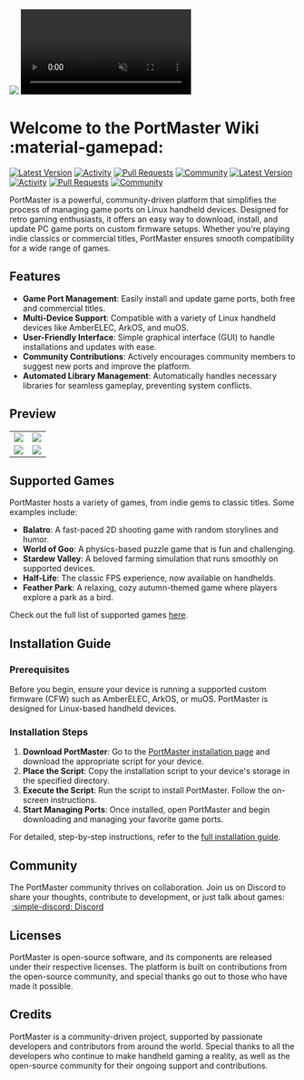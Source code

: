 <div class="preview-container">
  <img class="off-glb" src="_inc/images/video-frame.png"/>
  <video autoplay loop muted><source src="_inc/video/preview.mp4" type="video/mp4"></video>
</div>

# Welcome to the PortMaster Wiki :material-gamepad:

[![Latest Version](https://img.shields.io/github/release/PortMaster/games.svg?labelColor=111111&color=FF5555&label=Latest&style=flat#only-light)](https://github.com/PortMaster/games/releases/latest) [![Activity](https://img.shields.io/github/commit-activity/m/PortMaster/games?labelColor=111111&color=FF5555&label=Commits&style=flat#only-light)](https://github.com/PortMaster/games/commits) [![Pull Requests](https://img.shields.io/github/issues-pr-closed/PortMaster/games?labelColor=111111&color=FF5555&label=Pull&nbsp;Requests&style=flat#only-light)](https://github.com/PortMaster/games/pulls) [![Community](https://img.shields.io/discord/948029830325235753?labelColor=111111&color=FF5555&label=Community&style=flat#only-light)](https://discord.gg/seTxckZjJy)
[![Latest Version](https://img.shields.io/github/release/PortMaster/games.svg?labelColor=dddddd&color=FF5555&label=Latest&style=flat#only-dark)](https://github.com/PortMaster/games/releases/latest) [![Activity](https://img.shields.io/github/commit-activity/m/PortMaster/games?labelColor=dddddd&color=FF5555&label=Commits&style=flat#only-dark)](https://github.com/PortMaster/games/commits) [![Pull Requests](https://img.shields.io/github/issues-pr-closed/PortMaster/games?labelColor=dddddd&color=FF5555&label=Pull&nbsp;Requests&style=flat#only-dark)](https://github.com/PortMaster/games/pulls) [![Community](https://img.shields.io/discord/948029830325235753?labelColor=dddddd&color=FF5555&label=Community&style=flat#only-dark)](https://discord.gg/seTxckZjJy)

PortMaster is a powerful, community-driven platform that simplifies the process of managing game ports on Linux handheld devices. Designed for retro gaming enthusiasts, it offers an easy way to download, install, and update PC game ports on custom firmware setups. Whether you're playing indie classics or commercial titles, PortMaster ensures smooth compatibility for a wide range of games.

## Features

- **Game Port Management**: Easily install and update game ports, both free and commercial titles.
- **Multi-Device Support**: Compatible with a variety of Linux handheld devices like AmberELEC, ArkOS, and muOS.
- **User-Friendly Interface**: Simple graphical interface (GUI) to handle installations and updates with ease.
- **Community Contributions**: Actively encourages community members to suggest new ports and improve the platform.
- **Automated Library Management**: Automatically handles necessary libraries for seamless gameplay, preventing system conflicts.

## Preview

<table>
  <tr>
    <td><img src="assets/images/screenshots/system-view.png"/></td>
    <td><img src="assets/images/screenshots/game-installation.png"/></td>
  </tr>
  <tr>
    <td><img src="assets/images/screenshots/game-library.png"/></td>
    <td><img src="assets/images/screenshots/settings.png"/></td>
  </tr>
</table>

## Supported Games

PortMaster hosts a variety of games, from indie gems to classic titles. Some examples include:

- **Balatro**: A fast-paced 2D shooting game with random storylines and humor.
- **World of Goo**: A physics-based puzzle game that is fun and challenging.
- **Stardew Valley**: A beloved farming simulation that runs smoothly on supported devices.
- **Half-Life**: The classic FPS experience, now available on handhelds.
- **Feather Park**: A relaxing, cozy autumn-themed game where players explore a park as a bird.

Check out the full list of supported games [here](https://portmaster.games/games.html).

## Installation Guide

### Prerequisites

Before you begin, ensure your device is running a supported custom firmware (CFW) such as AmberELEC, ArkOS, or muOS. PortMaster is designed for Linux-based handheld devices.

### Installation Steps

1. **Download PortMaster**: Go to the [PortMaster installation page](https://portmaster.games/installation.html) and download the appropriate script for your device.
2. **Place the Script**: Copy the installation script to your device's storage in the specified directory.
3. **Execute the Script**: Run the script to install PortMaster. Follow the on-screen instructions.
4. **Start Managing Ports**: Once installed, open PortMaster and begin downloading and managing your favorite game ports.

For detailed, step-by-step instructions, refer to the [full installation guide](https://portmaster.games/installation.html).

## Community

The PortMaster community thrives on collaboration. Join us on Discord to share your thoughts, contribute to development, or just talk about games: &nbsp;[:simple-discord: Discord](https://discord.gg/seTxckZjJy)

## Licenses

PortMaster is open-source software, and its components are released under their respective licenses. The platform is built on contributions from the open-source community, and special thanks go out to those who have made it possible.

## Credits

PortMaster is a community-driven project, supported by passionate developers and contributors from around the world. Special thanks to all the developers who continue to make handheld gaming a reality, as well as the open-source community for their ongoing support and contributions.

